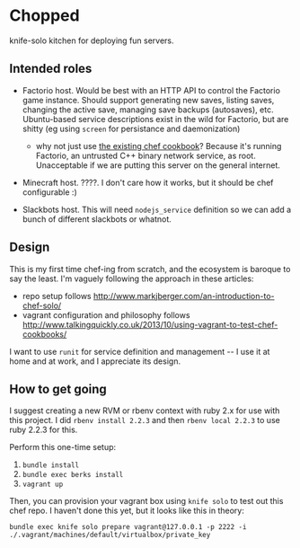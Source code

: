 # Chopped

knife-solo kitchen for deploying fun servers.

## Intended roles

- Factorio host. Would be best with an HTTP API to control the Factorio game
  instance. Should support generating new saves, listing saves, changing the
  active save, managing save backups (autosaves), etc. Ubuntu-based service
  descriptions exist in the wild for Factorio, but are shitty (eg using
  `screen` for persistance and daemonization)
  - why not just use [the existing chef
    cookbook](https://github.com/sghar/factorio-cookbook/blob/master/recipes/default.rb)?
    Because it's running Factorio, an untrusted C++ binary network service, as
    root. Unacceptable if we are putting this server on the general internet.

- Minecraft host. ????. I don't care how it works, but it should be chef
  configurable :)

- Slackbots host. This will need `nodejs_service` definition so we can add a
  bunch of different slackbots or whatnot.

## Design

This is my first time chef-ing from scratch, and the ecosystem is baroque to
say the least. I'm vaguely following the approach in these articles:

- repo setup follows http://www.markjberger.com/an-introduction-to-chef-solo/
- vagrant configuration and philosophy follows
  http://www.talkingquickly.co.uk/2013/10/using-vagrant-to-test-chef-cookbooks/

I want to use `runit` for service definition and management -- I use it at home
and at work, and I appreciate its design.

## How to get going

I suggest creating a new RVM or rbenv context with ruby 2.x for use with this
project. I did `rbenv install 2.2.3` and then `rbenv local 2.2.3` to use ruby
2.2.3 for this.

Perform this one-time setup:

1. `bundle install`
1. `bundle exec berks install`
1. `vagrant up`

Then, you can provision your vagrant box using `knife solo` to test out this
chef repo. I haven't done this yet, but it looks like this in theory:

`bundle exec knife solo prepare vagrant@127.0.0.1 -p 2222 -i ./.vagrant/machines/default/virtualbox/private_key`
